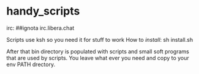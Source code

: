 # handy_scripts

irc: ##ignota irc.libera.chat

 Scripts use ksh so you need it for stuff to work
 How to *install*:
   sh install.sh 

  After that bin directory is populated with scripts and small soft programs
that are used by scripts.
  You leave what ever you need and copy to your
env PATH drectory. 
